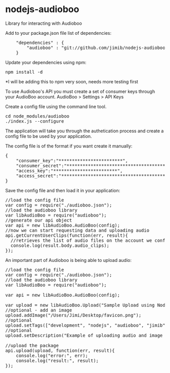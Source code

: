 nodejs-audioboo
================

Library for interacting with Audioboo

Add to your package.json file list of dependencies:
<pre>
	"dependencies" : {
		"audioboo" : "git://github.com/jimib/nodejs-audioboo.git#master"
	}
</pre>

Update your dependencies using npm:
<pre>
npm install -d
</pre>

*I will be adding this to npm very soon, needs more testing first

To use Audioboo's API you must create a set of consumer keys through your AudioBoo account.
AudioBoo > Settings > API Keys

Create a config file using the command line tool.

<pre>
cd node_modules/audioboo
./index.js --configure
</pre>

The application will take you through the authetication process and create a config file to be used by your application.

The config file is of the format if you want create it manually:
<pre>
{
	"consumer_key":"************************",
	"consumer_secret":"****************************************************************",
	"access_key":"************************",
	"access_secret":"****************************************************************"
}
</pre>

Save the config file and then load it in your application:

<pre>
//load the config file
var config = require("./audioboo.json");
//load the audioboo library
var libAudioBoo = require("audioboo");
//generate our api object
var api = new libAudioBoo.AudioBoo(config);
//now we can start requesting data and uploading audio
api.getCurrentUserClips(function(err, result){
  //retrieves the list of audio files on the account we configure the application to use
  console.log(result.body.audio_clips);
});
</pre>

An important part of Audioboo is being able to upload audio:

<pre>
//load the config file
var config = require("./audioboo.json");
//load the audioboo library
var libAudioBoo = require("audioboo");

var api = new libAudioBoo.AudioBoo(config);

var upload = new libAudioBoo.Upload("Sample Upload using NodeJs Audioboo Library", "/Users/Jimi/Desktop/001.mp3");
//optional - add an image
upload.addImage("/Users/Jimi/Desktop/favicon.png");
//optional
upload.setTags(["development", "nodejs", "audioboo", "jimib"]);
//optional
upload.setDescription("Example of uploading audio and image using nodejs-audioboo.\n View the github repo @ https://github.com/jimib/nodejs-audioboo");

//upload the package
api.upload(upload, function(err, result){
	console.log("error:", err);
	console.log("result:", result);
});
</pre>
